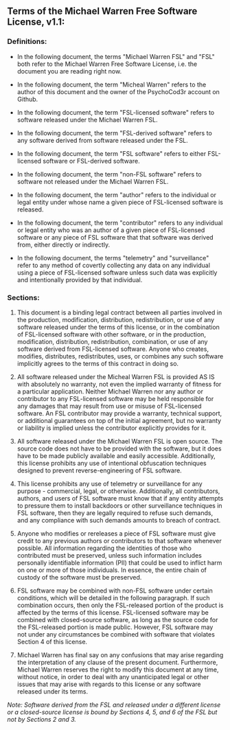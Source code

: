 ## Terms of the Michael Warren Free Software License, v1.1:

### Definitions:

- In the following document, the terms "Michael Warren FSL" and "FSL"
  both refer to the Michael Warren Free Software License, i.e. the
  document you are reading right now.

- In the following document, the term "Micheal Warren" refers to the
  author of this document and the owner of the PsychoCod3r account on
  Github.

- In the following document, the term "FSL-licensed software" refers to
  software released under the Michael Warren FSL.

- In the following document, the term "FSL-derived software" refers to
  any software derived from software released under the FSL.

- In the following document, the term "FSL software" refers to either
  FSL-licensed software or FSL-derived software.

- In the following document, the term "non-FSL software" refers to
  software not released under the Michael Warren FSL.

- In the following document, the term "author" refers to the individual
  or legal entity under whose name a given piece of FSL-licensed software
  is released.

- In the following document, the term "contributor" refers to any
  individual or legal entity who was an author of a given piece of
  FSL-licensed software or any piece of FSL software that that software
  was derived from, either directly or indirectly.

- In the following document, the terms "telemetry" and "surveillance"
  refer to any method of covertly collecting any data on any individual
  using a piece of FSL-licensed software unless such data was explicitly
  and intentionally provided by that individual.

### Sections:

1. This document is a binding legal contract between all parties involved
   in the production, modification, distribution, redistribution, or
   use of any software released under the terms of this license, or
   in the combination of FSL-licensed software with other software,
   or in the production, modification, distribution, redistribution,
   combination, or use of any software derived from FSL-licensed software.
   Anyone who creates, modifies, distributes, redistributes, uses, or
   combines any such software implicitly agrees to the terms of this
   contract in doing so.

2. All software released under the Micheal Warren FSL is provided AS IS
   with absolutely no warranty, not even the implied warranty of fitness
   for a particular application.  Neither Michael Warren nor any author
   or contributor to any FSL-licensed software may be held responsible
   for any damages that may result from use or misuse of FSL-licensed
   software.  An FSL contributor may provide a warranty, technical
   support, or additional guarantees on top of the initial agreement, but
   no warranty or liability is implied unless the contributor explicitly
   provides for it.

3. All software released under the Michael Warren FSL is open source.
   The source code does not have to be provided with the software, but
   it does have to be made publicly available and easily accessible.
   Additionally, this license prohibits any use of intentional obfuscation
   techniques designed to prevent reverse-engineering of FSL software.

4. This license prohibits any use of telemetry or surveillance for
   any purpose - commercial, legal, or otherwise.  Additionally, all
   contributors, authors, and users of FSL software must know that if
   any entity attempts to pressure them to install backdoors or other
   surveillance techniques in FSL software, then they are legally required
   to refuse such demands, and any compliance with such demands amounts
   to breach of contract.

5. Anyone who modifies or rereleases a piece of FSL software must give
   credit to any previous authors or contributors to that software
   whenever possible.  All information regarding the identities of those
   who contributed must be preserved, unless such information includes
   personally identifiable information (PII) that could be used to
   inflict harm on one or more of those individuals.  In essence, the
   entire chain of custody of the software must be preserved.

6. FSL software may be combined with non-FSL software under certain
   conditions, which will be detailed in the following paragraph.
   If such combination occurs, then only the FSL-released portion of the
   product is affected by the terms of this license.  FSL-licensed
   software may be combined with closed-source software, as long as the
   source code for the FSL-released portion is made public.  However,
   FSL software may not under any circumstances be combined with software
   that violates Section 4 of this license.

7. Michael Warren has final say on any confusions that may arise regarding
   the interpretation of any clause of the present document.  Furthermore,
   Michael Warren reserves the right to modify this document at any time,
   without notice, in order to deal with any unanticipated legal or other
   issues that may arise with regards to this license or any software
   released under its terms.

*Note: Software derived from the FSL and released under a different
license or a closed-source license is bound by Sections 4, 5, and 6 of
the FSL but not by Sections 2 and 3.*
